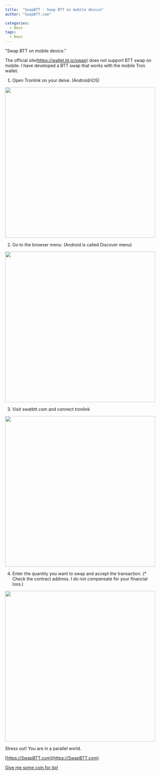 ```yaml
---
title:  "SwapBTT - Swap BTT on mobile device"
author: "SwapBTT.com"

categories:
  - News
tags:
  - News
---
```


"Swap BTT on mobile device."

The official site(https://wallet.bt.io/swap) does not support BTT swap on mobile.
I have developed a BTT swap that works with the mobile Tron wallet.

1. Open Tronlink on your deive. (Android/iOS)
<img width="490" src="https://user-images.githubusercontent.com/6928193/153536905-d60b14ce-650d-4678-9e5d-8c9dbf96e3a5.PNG">

2. Go to the browser menu. (Android is called Discover menu)
<img width="490" src="https://user-images.githubusercontent.com/6928193/153536918-ea607476-d5cd-4800-9137-8f4efc707031.PNG">

3. Visit swatbtt.com and connect tronlink
<img width="490" src="https://user-images.githubusercontent.com/6928193/153536938-be0a4066-3e90-48af-aeaf-2fb9ba429c1d.PNG">

4. Enter the quantity you want to swap and accept the transaction.
(* Check the contract address. I do not compensate for your financial loss.)
<img width="490" src="https://user-images.githubusercontent.com/6928193/153536997-16cdffdf-aeee-4818-b538-cb4621df1feb.PNG">

Stress out! You are in a parallel world.

[https://SwapBTT.com](https://SwapBTT.com)

[Give me some coin for tip!](https://tronscan.org/#/address/TMRoHTe9hin4jE6X9ybn4vfufuUYmyVYh6)
